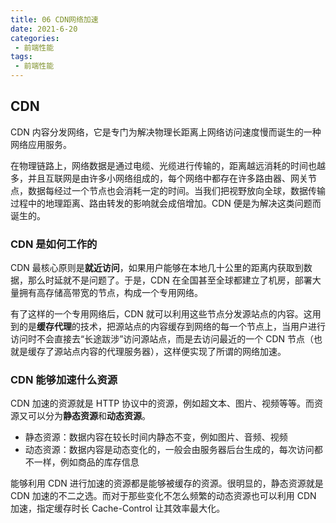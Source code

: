 ```yaml
---
title: 06 CDN网络加速
date: 2021-6-20
categories:
 - 前端性能
tags:
 - 前端性能
---
```




## CDN

CDN 内容分发网络，它是专门为解决物理长距离上网络访问速度慢而诞生的一种网络应用服务。

在物理链路上，网络数据是通过电缆、光缆进行传输的，距离越远消耗的时间也越多，并且互联网是由许多小网络组成的，每个网络中都存在许多路由器、网关节点，数据每经过一个节点也会消耗一定的时间。当我们把视野放向全球，数据传输过程中的地理距离、路由转发的影响就会成倍增加。CDN 便是为解决这类问题而诞生的。

### CDN 是如何工作的

CDN 最核心原则是**就近访问**，如果用户能够在本地几十公里的距离内获取到数据，那么时延就不是问题了。于是，CDN 在全国甚至全球都建立了机房，部署大量拥有高存储高带宽的节点，构成一个专用网络。

有了这样的一个专用网络后，CDN 就可以利用这些节点分发源站点的内容。这用到的是**缓存代理**的技术，把源站点的内容缓存到网络的每一个节点上，当用户进行访问时不会直接去“长途跋涉”访问源站点，而是去访问最近的一个 CDN 节点（也就是缓存了源站点内容的代理服务器），这样便实现了所谓的网络加速。

### CDN 能够加速什么资源

CDN 加速的资源就是 HTTP 协议中的资源，例如超文本、图片、视频等等。而资源又可以分为**静态资源**和**动态资源**。

+ 静态资源：数据内容在较长时间内静态不变，例如图片、音频、视频
+ 动态资源：数据内容是动态变化的，一般会由服务器后台生成的，每次访问都不一样，例如商品的库存信息

能够利用 CDN 进行加速的资源都是能够被缓存的资源。很明显的，静态资源就是 CDN 加速的不二之选。而对于那些变化不怎么频繁的动态资源也可以利用 CDN 加速，指定缓存时长 Cache-Control 让其效率最大化。